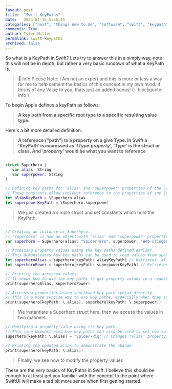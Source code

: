 ```yaml
---
layout: post
title:  "Swift KeyPaths"
date:   2024-01-15 5:36:45
categories: ["neat", "things new to me", "software", "swift", "keypath"]
comments: True
author: Tyler Miller
permalink: swift-keypaths
archived: false
---
```


So what is a KeyPath in Swift? Lets try to answer this in a simply way, note this will not be in depth, but rather a very basic rundown of what a KeyPath is. 


> 📘 Info
>  Please Note: I Am not an expert and this is more or less a way for me to help cement the basics of this concept in my own mind. If this is of any Value to you, thats just an added bonus! 
{: .blockquote-info }


To begin Apple defines a keyPath as follows:
> **A key path from a specific root type to a specific resulting value type.**
>


Here's a bit more detailed definition:
> **A reference ("path") to a property on a give Type. In Swift a 'KeyPath' is expressed as '*\Type.property*', '*Type*' is the struct or class. And '*property*' would be what you want to reference**
>


 ```swift

struct Superhero {
    var alias: String
    var superpower: String
}

// Defining key paths for 'alias' and 'superpower' properties of the Superhero struct.
// These constants allow indirect reference to the properties of any Superhero instance.
let aliasKeyPath = \Superhero.alias
let superpowerKeyPath = \Superhero.superpower

 ```

> We just created a simple struct and set constants which hold the KeyPath.

```swift

// Creating an instance of Superhero.
// 'superhero' is now an object with 'alias' and 'superpower' properties.
var superhero = Superhero(alias: "Spider-Bro", superpower: "Web-slinging")

// Accessing property values using the key paths defined earlier.
// This demonstrates how key paths can be used to read values from specific properties.
let superheroAlias = superhero[keyPath: aliasKeyPath] // Retrieves 'alias' value: "Spider-Bro"
let superheroPower = superhero[keyPath: superpowerKeyPath] // Retrieves 'superpower' value: "Web-slinging"

// Printing the accessed values.
// It shows how to use the key paths to get property values in a readable and reusable manner.
print(superheroAlias, superheroPower)

// Accessing properties using shorthand key path syntax directly.
// This is a more concise way to use key paths, especially when they are not reused elsewhere.
print(superhero[keyPath: \.alias], superhero[keyPath: \.superpower])

```

 > We instantiate a Superhero struct here, then we access the values in two manners.


 ```swift
// Modifying a property value using its key path.
// This line demonstrates how key paths can also be used to set new values for specific properties.
superhero[keyPath: \.alias] = "Spider-Pig" // Changes 'alias' property to 'Spider-Pig'

// Printing the updated alias to demonstrate the change.
print(superhero[keyPath: \.alias])

 ```


 > Finally, we see how to modify the property values


 These are the very basics of KeyPaths in Swift. I believe this should be enough to at least get you familiar with the concept to the point where SwiftUI will make a tad bit more sense when first getting started.
